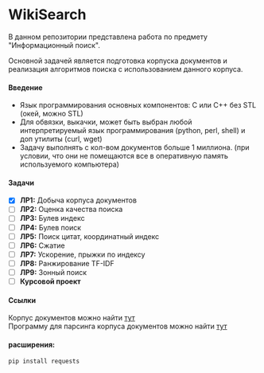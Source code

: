 # WikiSearch
В данном репозитории представлена работа по предмету "Информационный поиск".<br>

Основной задачей является подготовка корпуска документов и реализация алгоритмов поиска с использованием данного корпуса.

#### Введение
- Язык программирования основных компонентов: C или C++ без STL (окей, можно STL)
- Для обвязки, выкачки, может быть выбран любой интерпретируемый язык программирования (python, perl, shell) и доп утилиты (curl, wget)
- Задачу выполнять с кол-вом документов больше 1 миллиона. (при условии, что они не помещаются все в оперативную память используемого компьютера)


#### Задачи
- [x] **ЛР1:** Добыча корпуса документов
- [ ] **ЛР2:** Оценка качества поиска
- [ ] **ЛР3:** Булев индекс
- [ ] **ЛР4:** Булев поиск
- [ ] **ЛР5:** Поиск цитат, координатный индекс
- [ ] **ЛР6:** Сжатие
- [ ] **ЛР7:** Ускорение, прыжки по индексу
- [ ] **ЛР8:** Ранжирование TF-IDF
- [ ] **ЛР9:** Зонный поиск
- [ ] **Курсовой проект**

#### Ссылки
Корпус документов можно найти [тут](https://github.com/patison5/WikiSearch/tree/main/habr) <br />
Программу для парсинга корпуса документов можно найти [тут](https://github.com/patison5/WikiSearch/tree/main/WParser)

#### расширения:
```
pip install requests
```